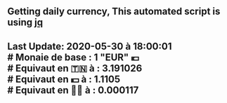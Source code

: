 ## Getting daily currency, This automated script is using [jq](https://stedolan.github.io/jq/)
## Last Update:  2020-05-30 à 18:00:01 </br># Monaie de base : 1 "EUR" 💶 </br> # Equivaut en 🇹🇳 à :  3.191026 </br> # Equivaut en 💵 à : 1.1105</br> # Equivaut en 🐱‍💻 à :  0.000117
